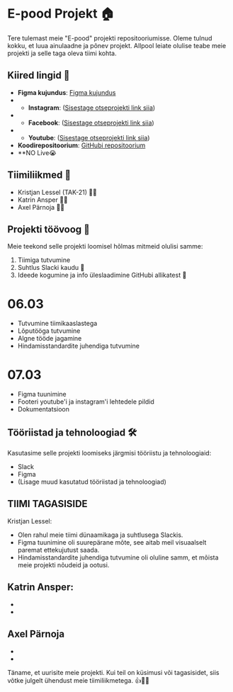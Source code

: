 # E-pood Projekt 🏠

Tere tulemast meie "E-pood" projekti repositooriumisse. Oleme tulnud kokku, et luua ainulaadne ja põnev projekt. Allpool leiate olulise teabe meie projekti ja selle taga oleva tiimi kohta.

## Kiired lingid 🔗

- **Figma kujundus**: [Figma kujundus](https://www.figma.com/file/bBjeiubDM8NfvirHcw6OeS/Untitled?type=design&node-id=0-1&mode=design&t=UXlzDOHEEDHIaFik-0)
- - **Instagram**: ([Sisestage otseprojekti link siia](https://www.instagram.com/voinikooee/))
- - **Facebook**: ([Sisestage otseprojekti link siia](https://www.facebook.com/profile.php?id=61555240629816))
- - **Youtube**: ([Sisestage otseprojekti link siia](https://www.youtube.com/channel/UCvaNdzi2b2hQYui_S3smaqw))
- **Koodirepositoorium**: [GitHubi repositoorium](https://github.com/Kris-tjan/Voinikoo.ee-E-pood/edit/main/README.md)
- **NO Live😭

## Tiimiliikmed 👥

- Kristjan Lessel (TAK-21) 🧑‍💻
- Katrin Ansper 🧑‍💻
- Axel Pärnoja 🧑‍💻

## Projekti töövoog 🚀

Meie teekond selle projekti loomisel hõlmas mitmeid olulisi samme:

1. Tiimiga tutvumine
2. Suhtlus Slacki kaudu 💬
3. Ideede kogumine ja info üleslaadimine GitHubi allikatest 🧠

# 06.03
* Tutvumine tiimikaaslastega
* Lõputööga tutvumine
* Algne tööde jagamine
* Hindamisstandardite juhendiga tutvumine

# 07.03
* Figma tuunimine
* Footeri youtube'i ja instagram'i lehtedele pildid
* Dokumentatsioon


## Tööriistad ja tehnoloogiad 🛠️

Kasutasime selle projekti loomiseks järgmisi tööriistu ja tehnoloogiaid:

- Slack
- Figma
- (Lisage muud kasutatud tööriistad ja tehnoloogiad)

## TIIMI TAGASISIDE

Kristjan Lessel:
 - Olen rahul meie tiimi dünaamikaga ja suhtlusega Slackis.
 - Figma tuunimine oli suurepärane mõte, see aitab meil visuaalselt paremat ettekujutust saada.
 - Hindamisstandardite juhendiga tutvumine oli oluline samm, et mõista meie projekti nõudeid ja ootusi.

Katrin Ansper:
  -  
  - 
  - 

Axel Pärnoja
 - 
 - 
 - 


Täname, et uurisite meie projekti. Kui teil on küsimusi või tagasisidet, siis võtke julgelt ühendust meie tiimiliikmetega. 👍🎥✨

